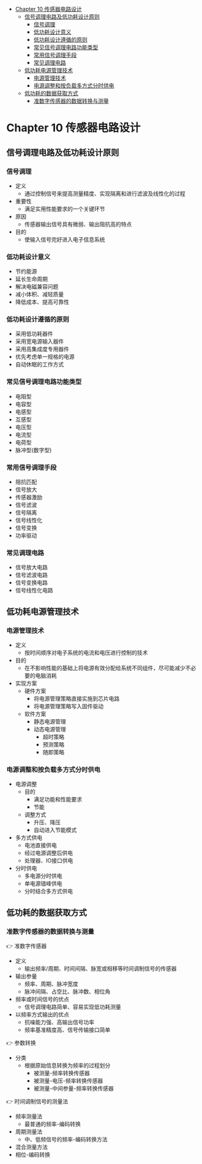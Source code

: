 - [Chapter 10 传感器电路设计](#chapter-10-传感器电路设计)
  - [信号调理电路及低功耗设计原则](#信号调理电路及低功耗设计原则)
    - [信号调理](#信号调理)
    - [低功耗设计意义](#低功耗设计意义)
    - [低功耗设计遵循的原则](#低功耗设计遵循的原则)
    - [常见信号调理电路功能类型](#常见信号调理电路功能类型)
    - [常用信号调理手段](#常用信号调理手段)
    - [常见调理电路](#常见调理电路)
  - [低功耗电源管理技术](#低功耗电源管理技术)
    - [电源管理技术](#电源管理技术)
    - [电源调整和按负载多方式分时供电](#电源调整和按负载多方式分时供电)
  - [低功耗的数据获取方式](#低功耗的数据获取方式)
    - [准数字传感器的数据转换与测量](#准数字传感器的数据转换与测量)

# Chapter 10 传感器电路设计

## 信号调理电路及低功耗设计原则

### 信号调理

- 定义
  - 通过控制信号来提高测量精度、实现隔离和进行滤波及线性化的过程
- 重要性
  - 满足实用性能要求的一个关键环节
- 原因
  - 传感器输出信号具有微弱、输出阻抗高的特点
- 目的
  - 使输入信号完好进入电子信息系统

### 低功耗设计意义

- 节约能源
- 延长生命周期
- 解决电磁兼容问题
- 减小体积、减轻质量
- 降低成本、提高可靠性

### 低功耗设计遵循的原则

- 采用低功耗器件
- 采用宽电源输入器件
- 采用高集成度专用器件
- 优先考虑单一规格的电源
- 自动休眠的工作方式

### 常见信号调理电路功能类型

- 电阻型
- 电容型
- 电感型
- 互感型
- 电压型
- 电流型
- 电荷型
- 脉冲型(数字型)

### 常用信号调理手段

- 阻抗匹配
- 信号放大
- 传感器激励
- 信号滤波
- 信号隔离
- 信号线性化
- 信号变换
- 功率驱动

### 常见调理电路

- 信号放大电路
- 信号滤波电路
- 信号变换电路
- 信号线性化电路

## 低功耗电源管理技术

### 电源管理技术

- 定义
  - 按时间顺序对电子系统的电流和电压进行控制的技术
- 目的
  - 在不影响性能的基础上将电源有效分配给系统不同组件，尽可能减少不必要的电脑消耗
- 实现方案
  - 硬件方案
    - 将电源管理策略直接实施到芯片电路
    - 将电源管理策略写入固件驱动
  - 软件方案
    - 静态电源管理
    - 动态电源管理
      - 超时策略
      - 预测策略
      - 随即策略

### 电源调整和按负载多方式分时供电

- 电源调整
  - 目的
    - 满足功能和性能要求
    - 节能
  - 调整方式
    - 升压、降压
    - 自动进入节能模式
- 多方式供电
  - 电池直接供电
  - 经过电源调整后供电
  - 处理器、IO接口供电
- 分时供电
  - 多电源分时供电
  - 单电源错峰供电
  - 分时结合多方式供电

## 低功耗的数据获取方式

### 准数字传感器的数据转换与测量

👉 准数字传感器

- 定义
  - 输出频率/周期、时间间隔、脉宽或相移等时间调制信号的传感器
- 输出参量
  - 频率、周期、脉冲宽度
  - 脉冲间隔、占空比、脉冲数、相位角
- 频率或时间信号的优点
  - 信号调理电路简单、容易实现低功耗测量
- 以频率方式输出的优点
  - 抗噪能力强、高输出信号功率
  - 频率基准精度高、信号传输接口简单

👉 参数转换

- 分类
  - 根据原始信息转换为频率的过程划分
    - 被测量-频率转换传感器
    - 被测量-电压-频率转换传感器
    - 被测量-中间参量-频率转换传感器

👉 时间调制信号的测量法

- 频率测量法
  - 最普通的频率-编码转换
- 周期测量法
  - 中、低频信号的频率-编码转换方法
- 混合测量方法
- 相位-编码转换